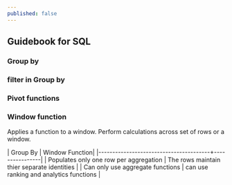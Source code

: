 ```yaml
---
published: false
---
```

## Guidebook for SQL

### Group by

### filter in Group by

### Pivot functions

### Window function

Applies a function to a window. Perform calculations across set of rows or a window.

| Group By                               | Window Function|
|----------------------------------------+----------------|
| Populates only one row per aggregation | The rows maintain thier separate identities |
| Can only use aggregate functions       | can use ranking and analytics functions | 
